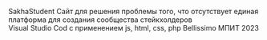 SakhaStudent
Сайт для решения проблемы того, что отсутствует единая платформа для создания сообщества стейкхолдеров   
Visual Studio Cod с применением js, html, css, php
Bellissimo
МПИТ 2023